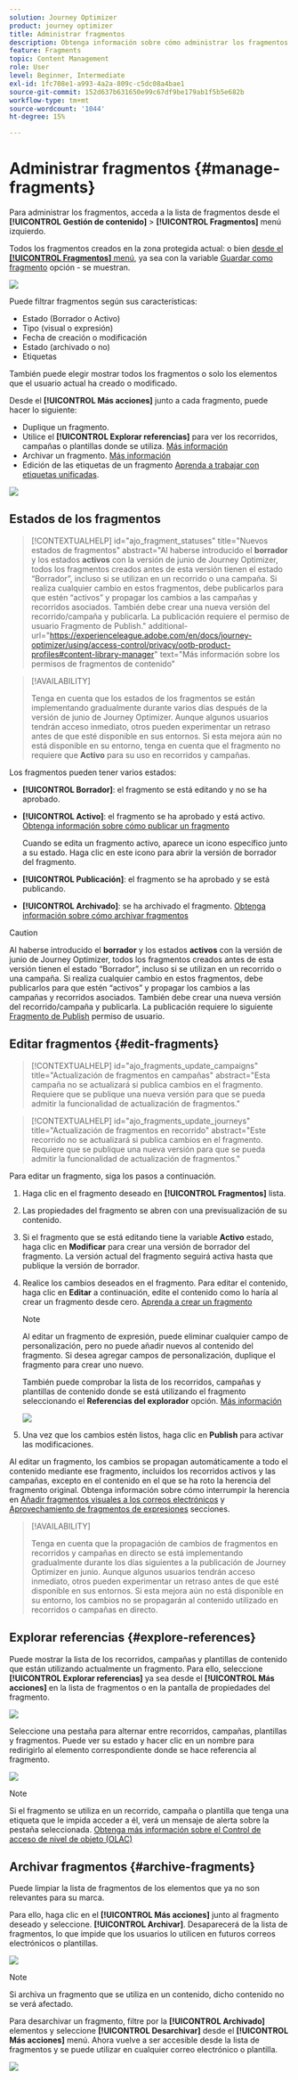 ```yaml
---
solution: Journey Optimizer
product: journey optimizer
title: Administrar fragmentos
description: Obtenga información sobre cómo administrar los fragmentos de contenido
feature: Fragments
topic: Content Management
role: User
level: Beginner, Intermediate
exl-id: 1fc708e1-a993-4a2a-809c-c5dc08a4bae1
source-git-commit: 152d637b631650e99c67df9be179ab1f5b5e682b
workflow-type: tm+mt
source-wordcount: '1044'
ht-degree: 15%

---
```


# Administrar fragmentos {#manage-fragments}

Para administrar los fragmentos, acceda a la lista de fragmentos desde el **[!UICONTROL Gestión de contenido]** > **[!UICONTROL Fragmentos]** menú izquierdo.

Todos los fragmentos creados en la zona protegida actual: o bien [desde el **[!UICONTROL Fragmentos]** menú](#create-fragments), ya sea con la variable [Guardar como fragmento](#save-as-fragment) opción - se muestran.

![](assets/fragment-list-filters.png)

Puede filtrar fragmentos según sus características:

* Estado (Borrador o Activo)
* Tipo (visual o expresión)
* Fecha de creación o modificación
* Estado (archivado o no)
* Etiquetas

También puede elegir mostrar todos los fragmentos o solo los elementos que el usuario actual ha creado o modificado.

Desde el **[!UICONTROL Más acciones]** junto a cada fragmento, puede hacer lo siguiente:

* Duplique un fragmento.
* Utilice el **[!UICONTROL Explorar referencias]** para ver los recorridos, campañas o plantillas donde se utiliza. [Más información](#explore-references)
* Archivar un fragmento. [Más información](#archive-fragments)
* Edición de las etiquetas de un fragmento [Aprenda a trabajar con etiquetas unificadas](../start/search-filter-categorize.md#tags).

![](assets/fragment-list-more-actions.png)

## Estados de los fragmentos

>[!CONTEXTUALHELP]
>id="ajo_fragment_statuses"
>title="Nuevos estados de fragmentos"
>abstract="Al haberse introducido el **borrador** y los estados **activos** con la versión de junio de Journey Optimizer, todos los fragmentos creados antes de esta versión tienen el estado “Borrador”, incluso si se utilizan en un recorrido o una campaña. Si realiza cualquier cambio en estos fragmentos, debe publicarlos para que estén “activos” y propagar los cambios a las campañas y recorridos asociados. También debe crear una nueva versión del recorrido/campaña y publicarla. La publicación requiere el permiso de usuario Fragmento de Publish."
>additional-url="https://experienceleague.adobe.com/en/docs/journey-optimizer/using/access-control/privacy/ootb-product-profiles#content-library-manager" text="Más información sobre los permisos de fragmentos de contenido"

>[!AVAILABILITY]
>
> Tenga en cuenta que los estados de los fragmentos se están implementando gradualmente durante varios días después de la versión de junio de Journey Optimizer. Aunque algunos usuarios tendrán acceso inmediato, otros pueden experimentar un retraso antes de que esté disponible en sus entornos. Si esta mejora aún no está disponible en su entorno, tenga en cuenta que el fragmento no requiere que **Activo** para su uso en recorridos y campañas.

Los fragmentos pueden tener varios estados:

* **[!UICONTROL Borrador]**: el fragmento se está editando y no se ha aprobado.

* **[!UICONTROL Activo]**: el fragmento se ha aprobado y está activo. [Obtenga información sobre cómo publicar un fragmento](../content-management/create-fragments.md#publish)

  Cuando se edita un fragmento activo, aparece un icono específico junto a su estado. Haga clic en este icono para abrir la versión de borrador del fragmento.

* **[!UICONTROL Publicación]**: el fragmento se ha aprobado y se está publicando.
* **[!UICONTROL Archivado]**: se ha archivado el fragmento. [Obtenga información sobre cómo archivar fragmentos](#archive-fragments)

>[!CAUTION]
>
>Al haberse introducido el **borrador** y los estados **activos** con la versión de junio de Journey Optimizer, todos los fragmentos creados antes de esta versión tienen el estado “Borrador”, incluso si se utilizan en un recorrido o una campaña. Si realiza cualquier cambio en estos fragmentos, debe publicarlos para que estén “activos” y propagar los cambios a las campañas y recorridos asociados. También debe crear una nueva versión del recorrido/campaña y publicarla. La publicación requiere lo siguiente [Fragmento de Publish](https://experienceleague.adobe.com/en/docs/journey-optimizer/using/access-control/privacy/ootb-product-profiles#content-library-manager) permiso de usuario.

## Editar fragmentos {#edit-fragments}

>[!CONTEXTUALHELP]
>id="ajo_fragments_update_campaigns"
>title="Actualización de fragmentos en campañas"
>abstract="Esta campaña no se actualizará si publica cambios en el fragmento. Requiere que se publique una nueva versión para que se pueda admitir la funcionalidad de actualización de fragmentos."

>[!CONTEXTUALHELP]
>id="ajo_fragments_update_journeys"
>title="Actualización de fragmentos en recorrido"
>abstract="Este recorrido no se actualizará si publica cambios en el fragmento. Requiere que se publique una nueva versión para que se pueda admitir la funcionalidad de actualización de fragmentos."

Para editar un fragmento, siga los pasos a continuación.

1. Haga clic en el fragmento deseado en **[!UICONTROL Fragmentos]** lista.

1. Las propiedades del fragmento se abren con una previsualización de su contenido.

1. Si el fragmento que se está editando tiene la variable **Activo** estado, haga clic en **Modificar** para crear una versión de borrador del fragmento. La versión actual del fragmento seguirá activa hasta que publique la versión de borrador.

1. Realice los cambios deseados en el fragmento. Para editar el contenido, haga clic en **Editar** a continuación, edite el contenido como lo haría al crear un fragmento desde cero. [Aprenda a crear un fragmento](#create-from-scratch)

   >[!NOTE]
   >
   >Al editar un fragmento de expresión, puede eliminar cualquier campo de personalización, pero no puede añadir nuevos al contenido del fragmento. Si desea agregar campos de personalización, duplique el fragmento para crear uno nuevo.

   También puede comprobar la lista de los recorridos, campañas y plantillas de contenido donde se está utilizando el fragmento seleccionando el **Referencias del explorador** opción. [Más información](#explore-references)

   ![](assets/fragment-edit.png)

1. Una vez que los cambios estén listos, haga clic en **Publish** para activar las modificaciones.

Al editar un fragmento, los cambios se propagan automáticamente a todo el contenido mediante ese fragmento, incluidos los recorridos activos y las campañas, excepto en el contenido en el que se ha roto la herencia del fragmento original. Obtenga información sobre cómo interrumpir la herencia en [Añadir fragmentos visuales a los correos electrónicos](../email/use-visual-fragments.md#break-inheritance) y [Aprovechamiento de fragmentos de expresiones](../personalization/use-expression-fragments.md#break-inheritance) secciones.

>[!AVAILABILITY]
>
>Tenga en cuenta que la propagación de cambios de fragmentos en recorridos y campañas en directo se está implementando gradualmente durante los días siguientes a la publicación de Journey Optimizer en junio. Aunque algunos usuarios tendrán acceso inmediato, otros pueden experimentar un retraso antes de que esté disponible en sus entornos. Si esta mejora aún no está disponible en su entorno, los cambios no se propagarán al contenido utilizado en recorridos o campañas en directo.

## Explorar referencias {#explore-references}

Puede mostrar la lista de los recorridos, campañas y plantillas de contenido que están utilizando actualmente un fragmento. Para ello, seleccione **[!UICONTROL Explorar referencias]** ya sea desde el **[!UICONTROL Más acciones]** en la lista de fragmentos o en la pantalla de propiedades del fragmento.

![](assets/fragment-explore-references.png)

Seleccione una pestaña para alternar entre recorridos, campañas, plantillas y fragmentos. Puede ver su estado y hacer clic en un nombre para redirigirlo al elemento correspondiente donde se hace referencia al fragmento.

![](assets/fragment-usage-screen.png)

>[!NOTE]
>
>Si el fragmento se utiliza en un recorrido, campaña o plantilla que tenga una etiqueta que le impida acceder a él, verá un mensaje de alerta sobre la pestaña seleccionada. [Obtenga más información sobre el Control de acceso de nivel de objeto (OLAC)](../administration/object-based-access.md)

## Archivar fragmentos {#archive-fragments}

Puede limpiar la lista de fragmentos de los elementos que ya no son relevantes para su marca.

Para ello, haga clic en el **[!UICONTROL Más acciones]** junto al fragmento deseado y seleccione. **[!UICONTROL Archivar]**. Desaparecerá de la lista de fragmentos, lo que impide que los usuarios lo utilicen en futuros correos electrónicos o plantillas.

![](assets/fragment-list-archive.png)

>[!NOTE]
>
>Si archiva un fragmento que se utiliza en un contenido, <!--it will remain in the email or template, but you won't be able to select it from the fragment list to edit it-->dicho contenido no se verá afectado.

Para desarchivar un fragmento, filtre por la **[!UICONTROL Archivado]** elementos y seleccione **[!UICONTROL Desarchivar]** desde el **[!UICONTROL Más acciones]** menú. Ahora vuelve a ser accesible desde la lista de fragmentos y se puede utilizar en cualquier correo electrónico o plantilla.

![](assets/fragment-list-unarchive.png)
